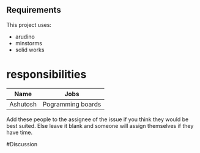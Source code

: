 ## Requirements

This project uses:
* arudino 
* minstorms
* solid works

# responsibilities
Name | Jobs
-----|------
Ashutosh | Pogramming boards
Add these people to the assignee of the issue if you think they would be best suited. Else leave it blank and someone will
assign themselves if they have time.

#Discussion
